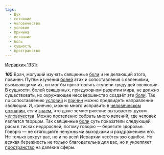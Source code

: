 ```yaml
---
tags:
  - Дух
  - сознание
  - человечество
  - условие
  - причина
  - познание
  - боль
  - сущность
  - пространство
---
```


[Иерархия 1931г](https://127.0.0.1:4002/agni/1931)

___165___
Врач, могущий изучать священные [боли](../../../tags/#боль) и не делающий этого, повинен. Путём изучения [болей](../../../tags/#боль) этих и сопоставления с явлениями, вызывающими их, он мог бы приготовлять ступени грядущей эволюции. В [сущности](../../../tags/#сущность), [болей](../../../tags/#боль) священных, при [духовном](../../../tags/#Дух) развитии мира, не должно существовать, но окружающее несовершенство создаёт эти [боли](../../../tags/#боль). Так по сопоставлению [условий](../../../tags/#условие) и [причин](../../../tags/#причина) можно предвидеть направление эволюции. И, конечно, можно много исправить в [человеческом](../../../tags/#человечество) [сознании](../../../tags/#сознание), если [знаем](../../../tags/#познание), что даже землетрясение вызывается духом [человечества](../../../tags/#человечество). Можно постепенно собрать много явлений, где человек является творцом. Так священные [боли](../../../tags/#боль) суть показатели следующей расы в тисках недорослей, потому говорю — берегите здоровье. Говорю — не отягощайте ненужными выходками и раздражением его. Не только вокруг вас, но и по всей Иерархии несётся эхо ошибок. Но всякая бережность не только благодетельна для вас, но и укрепляет [пространство](../../../tags/#пространство) на далёкие сферы.   

